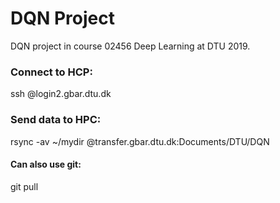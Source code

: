 # DQN Project
DQN project in course 02456 Deep Learning at DTU 2019.

### Connect to HCP:
ssh <student ID>@login2.gbar.dtu.dk

### Send data to HPC:
rsync -av ~/mydir <student ID>@transfer.gbar.dtu.dk:Documents/DTU/DQN

#### Can also use git:
git pull 
